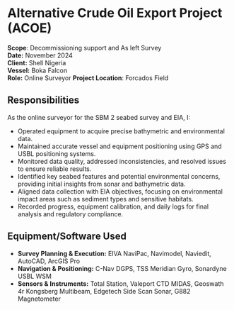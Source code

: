 # Alternative Crude Oil Export Project (ACOE)
**Scope**: Decommissioning support and As left Survey  
**Date:** November 2024  
**Client:** Shell Nigeria  
**Vessel:** Boka Falcon  
**Role:** Online Surveyor 
**Project Location**: Forcados Field

## Responsibilities  
As the online surveyor for the SBM 2 seabed survey and EIA, I:  
- Operated equipment to acquire precise bathymetric and environmental data.  
- Maintained accurate vessel and equipment positioning using GPS and USBL positioning systems.  
- Monitored data quality, addressed inconsistencies, and resolved issues to ensure reliable results.  
- Identified key seabed features and potential environmental concerns, providing initial insights from sonar and bathymetric data.  
- Aligned data collection with EIA objectives, focusing on environmental impact areas such as sediment types and sensitive habitats.  
- Recorded progress, equipment calibration, and daily logs for final analysis and regulatory compliance.  

## Equipment/Software Used  
- **Survey Planning & Execution:** EIVA NaviPac, Navimodel, Naviedit, AutoCAD, ArcGIS Pro  
- **Navigation & Positioning:** C-Nav DGPS, TSS Meridian Gyro, Sonardyne USBL WSM  
- **Sensors & Instruments:** Total Station, Valeport CTD MIDAS, Geoswath 4r Kongsberg Multibeam, Edgetech Side Scan Sonar, G882 Magnetometer  
